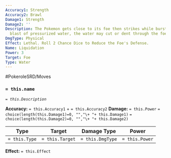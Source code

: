 ```yaml
---
Accuracy1: Strength
Accuracy2: Brawl
Damage1: Strength
Damage2: ''
Description: The Pokemon gets close to its foe then strikes while bursting a full-force
  blast of pressurized water, the water may cut or dent through the foe's armor.
DmgType: Physical
Effect: Lethal. Roll 2 Chance Dice to Reduce the Foe's Defense.
Name: Liquidation
Power: 3
Target: Foe
Type: Water
---
```


#PokeroleSRD/Moves

### `= this.name` 
*`= this.Description`*

**Accuracy:** `= this.Accuracy1` + `= this.Accuracy2`
**Damage:** `= this.Power` `= choice(length(this.Damage1)=0, "","\+ "+ this.Damage1)` `= choice(length(this.Damage2)=0, "","\+ "+ this.Damage2)`

| Type          | Target          | Damage Type          | Power          |
| ------------- | --------------- | ---------------- | -------------- |
| `= this.Type` | `= this.Target` | `= this.DmgType` | `= this.Power` | 

**Effect:** `= this.Effect`